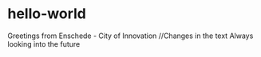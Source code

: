 # hello-world
Greetings from Enschede - City of Innovation
//Changes in the text
Always looking into the future
